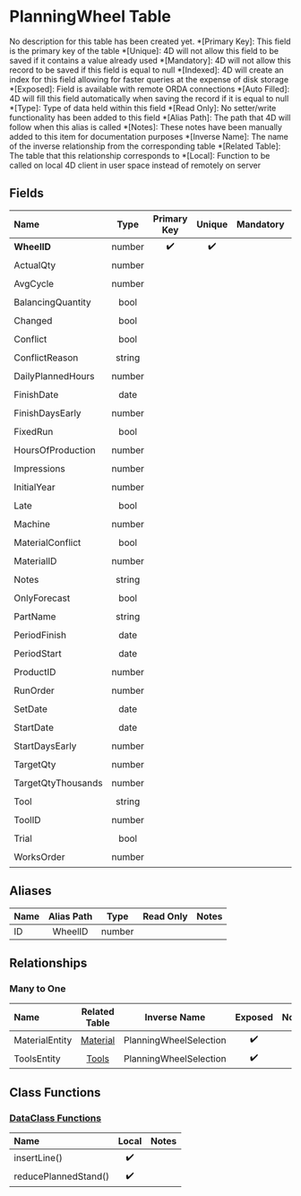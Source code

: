 ﻿# PlanningWheel Table
No description for this table has been created yet.
*[Primary Key]: This field is the primary key of the table
*[Unique]: 4D will not allow this field to be saved if it contains a value already used
*[Mandatory]: 4D will not allow this record to be saved if this field is equal to null
*[Indexed]: 4D will create an index for this field allowing for faster queries at the expense of disk storage
*[Exposed]: Field is available with remote ORDA connections
*[Auto Filled]: 4D will fill this field automatically when saving the record if it is equal to null
*[Type]: Type of data held within this field
*[Read Only]: No setter/write functionality has been added to this field
*[Alias Path]: The path that 4D will follow when this alias is called
*[Notes]: These notes have been manually added to this item for documentation purposes
*[Inverse Name]: The name of the inverse relationship from the corresponding table
*[Related Table]: The table that this relationship corresponds to
*[Local]: Function to be called on local 4D client in user space instead of remotely on server
## Fields
|Name|Type|Primary Key|Unique|Mandatory|Indexed|Exposed|Auto Filled|Notes|
|:---|:---:|:---:|:---:|:---:|:---:|:---:|:---:|:---:|
|**WheelID**|number|✔️|✔️||✔️|✔️|✔️||
|ActualQty|number|||||✔️|||
|AvgCycle|number|||||✔️|||
|BalancingQuantity|bool|||||✔️|||
|Changed|bool|||||✔️|||
|Conflict|bool||||✔️|✔️|||
|ConflictReason|string|||||✔️|||
|DailyPlannedHours|number|||||✔️|||
|FinishDate|date|||||✔️|||
|FinishDaysEarly|number|||||✔️|||
|FixedRun|bool|||||✔️|||
|HoursOfProduction|number|||||✔️|||
|Impressions|number|||||✔️|||
|InitialYear|number|||||✔️|||
|Late|bool|||||✔️|||
|Machine|number||||✔️|✔️|||
|MaterialConflict|bool||||✔️|✔️|||
|MaterialID|number|||||✔️|||
|Notes|string|||||✔️|||
|OnlyForecast|bool|||||✔️|||
|PartName|string|||||✔️|||
|PeriodFinish|date|||||✔️|||
|PeriodStart|date|||||✔️|||
|ProductID|number||||✔️|✔️|||
|RunOrder|number|||||✔️|||
|SetDate|date|||||✔️|||
|StartDate|date|||||✔️|||
|StartDaysEarly|number|||||✔️|||
|TargetQty|number|||||✔️|||
|TargetQtyThousands|number|||||✔️|||
|Tool|string||||✔️|✔️|||
|ToolID|number||||✔️|✔️|||
|Trial|bool|||||✔️|||
|WorksOrder|number|||||✔️|||
## Aliases
|Name|Alias Path|Type|Read Only|Notes|
|:---|:---:|:---:|:---:|:---:|
|ID|WheelID|number|||
## Relationships
### Many to One
|Name|Related Table|Inverse Name|Exposed|Notes|
|:---|:---:|:---:|:---:|:---:|
|MaterialEntity|[Material](Material.md)|PlanningWheelSelection|✔️||
|ToolsEntity|[Tools](Tools.md)|PlanningWheelSelection|✔️||
## Class Functions
### [DataClass Functions](https://github.com/synthotec/SynthoTec-4D/blob/main/Project/Sources/Classes/PlanningWheel.4dm)
|Name|Local|Notes|
|:---|:---:|:---:|
|insertLine()|✔️||
|reducePlannedStand()|✔️||